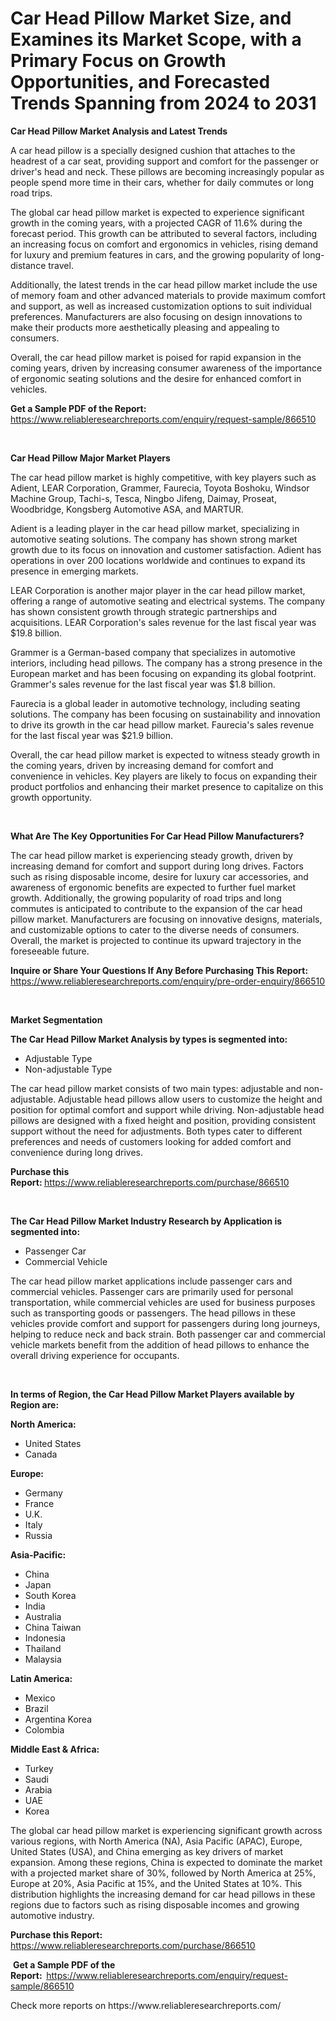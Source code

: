 <p><h1>Car Head Pillow Market Size, and Examines its Market Scope, with a Primary Focus on Growth Opportunities, and Forecasted Trends Spanning from 2024 to 2031</h1></p><p><strong>Car Head Pillow Market Analysis and Latest Trends</strong></p>
<p><p>A car head pillow is a specially designed cushion that attaches to the headrest of a car seat, providing support and comfort for the passenger or driver's head and neck. These pillows are becoming increasingly popular as people spend more time in their cars, whether for daily commutes or long road trips.</p><p>The global car head pillow market is expected to experience significant growth in the coming years, with a projected CAGR of 11.6% during the forecast period. This growth can be attributed to several factors, including an increasing focus on comfort and ergonomics in vehicles, rising demand for luxury and premium features in cars, and the growing popularity of long-distance travel.</p><p>Additionally, the latest trends in the car head pillow market include the use of memory foam and other advanced materials to provide maximum comfort and support, as well as increased customization options to suit individual preferences. Manufacturers are also focusing on design innovations to make their products more aesthetically pleasing and appealing to consumers.</p><p>Overall, the car head pillow market is poised for rapid expansion in the coming years, driven by increasing consumer awareness of the importance of ergonomic seating solutions and the desire for enhanced comfort in vehicles.</p></p>
<p><strong>Get a Sample PDF of the Report:&nbsp;</strong> <a href="https://www.reliableresearchreports.com/enquiry/request-sample/866510">https://www.reliableresearchreports.com/enquiry/request-sample/866510</a></p>
<p>&nbsp;</p>
<p><strong>Car Head Pillow Major Market Players</strong></p>
<p><p>The car head pillow market is highly competitive, with key players such as Adient, LEAR Corporation, Grammer, Faurecia, Toyota Boshoku, Windsor Machine Group, Tachi-s, Tesca, Ningbo Jifeng, Daimay, Proseat, Woodbridge, Kongsberg Automotive ASA, and MARTUR.</p><p>Adient is a leading player in the car head pillow market, specializing in automotive seating solutions. The company has shown strong market growth due to its focus on innovation and customer satisfaction. Adient has operations in over 200 locations worldwide and continues to expand its presence in emerging markets.</p><p>LEAR Corporation is another major player in the car head pillow market, offering a range of automotive seating and electrical systems. The company has shown consistent growth through strategic partnerships and acquisitions. LEAR Corporation's sales revenue for the last fiscal year was $19.8 billion.</p><p>Grammer is a German-based company that specializes in automotive interiors, including head pillows. The company has a strong presence in the European market and has been focusing on expanding its global footprint. Grammer's sales revenue for the last fiscal year was $1.8 billion.</p><p>Faurecia is a global leader in automotive technology, including seating solutions. The company has been focusing on sustainability and innovation to drive its growth in the car head pillow market. Faurecia's sales revenue for the last fiscal year was $21.9 billion.</p><p>Overall, the car head pillow market is expected to witness steady growth in the coming years, driven by increasing demand for comfort and convenience in vehicles. Key players are likely to focus on expanding their product portfolios and enhancing their market presence to capitalize on this growth opportunity.</p></p>
<p>&nbsp;</p>
<p><strong>What Are The Key Opportunities For Car Head Pillow Manufacturers?</strong></p>
<p><p>The car head pillow market is experiencing steady growth, driven by increasing demand for comfort and support during long drives. Factors such as rising disposable income, desire for luxury car accessories, and awareness of ergonomic benefits are expected to further fuel market growth. Additionally, the growing popularity of road trips and long commutes is anticipated to contribute to the expansion of the car head pillow market. Manufacturers are focusing on innovative designs, materials, and customizable options to cater to the diverse needs of consumers. Overall, the market is projected to continue its upward trajectory in the foreseeable future.</p></p>
<p><strong>Inquire or Share Your Questions If Any Before Purchasing This Report:</strong> <a href="https://www.reliableresearchreports.com/enquiry/pre-order-enquiry/866510">https://www.reliableresearchreports.com/enquiry/pre-order-enquiry/866510</a></p>
<p>&nbsp;</p>
<p><strong>Market Segmentation</strong></p>
<p><strong>The Car Head Pillow Market Analysis by types is segmented into:</strong></p>
<p><ul><li>Adjustable Type</li><li>Non-adjustable Type</li></ul></p>
<p><p>The car head pillow market consists of two main types: adjustable and non-adjustable. Adjustable head pillows allow users to customize the height and position for optimal comfort and support while driving. Non-adjustable head pillows are designed with a fixed height and position, providing consistent support without the need for adjustments. Both types cater to different preferences and needs of customers looking for added comfort and convenience during long drives.</p></p>
<p><strong>Purchase this Report:&nbsp;</strong><a href="https://www.reliableresearchreports.com/purchase/866510">https://www.reliableresearchreports.com/purchase/866510</a></p>
<p>&nbsp;</p>
<p><strong>The Car Head Pillow Market Industry Research by Application is segmented into:</strong></p>
<p><ul><li>Passenger Car</li><li>Commercial Vehicle</li></ul></p>
<p><p>The car head pillow market applications include passenger cars and commercial vehicles. Passenger cars are primarily used for personal transportation, while commercial vehicles are used for business purposes such as transporting goods or passengers. The head pillows in these vehicles provide comfort and support for passengers during long journeys, helping to reduce neck and back strain. Both passenger car and commercial vehicle markets benefit from the addition of head pillows to enhance the overall driving experience for occupants.</p></p>
<p>&nbsp;</p>
<p><strong>In terms of Region, the Car Head Pillow Market Players available by Region are:</strong></p>
<p>
    <p> <strong> North America: </strong>
        <ul>
            <li>United States</li>
            <li>Canada</li>
        </ul>
        </p> 
    <p> <strong> Europe: </strong>
        <ul>
            <li>Germany</li>
            <li>France</li>
            <li>U.K.</li>
            <li>Italy</li>
            <li>Russia</li>
        </ul>
        </p> 
    <p> <strong> Asia-Pacific: </strong>
        <ul>
            <li>China</li>
            <li>Japan</li>
            <li>South Korea</li>
            <li>India</li>
            <li>Australia</li>
            <li>China Taiwan</li>
            <li>Indonesia</li>
            <li>Thailand</li>
            <li>Malaysia</li>
        </ul>
        </p> 
    <p> <strong> Latin America: </strong>
        <ul>
            <li>Mexico</li>
            <li>Brazil</li>
            <li>Argentina Korea</li>
            <li>Colombia</li>
        </ul>
        </p> 
    <p> <strong> Middle East & Africa: </strong>
        <ul>
            <li>Turkey</li>
            <li>Saudi</li>
            <li>Arabia</li>
            <li>UAE</li>
            <li>Korea</li>
        </ul>
    </p>
    </p>
<p><p>The global car head pillow market is experiencing significant growth across various regions, with North America (NA), Asia Pacific (APAC), Europe, United States (USA), and China emerging as key drivers of market expansion. Among these regions, China is expected to dominate the market with a projected market share of 30%, followed by North America at 25%, Europe at 20%, Asia Pacific at 15%, and the United States at 10%. This distribution highlights the increasing demand for car head pillows in these regions due to factors such as rising disposable incomes and growing automotive industry.</p></p>
<p><strong>Purchase this Report: </strong><a href="https://www.reliableresearchreports.com/purchase/866510">https://www.reliableresearchreports.com/purchase/866510</a></p>
<p>&nbsp;<strong>Get a Sample PDF of the Report:&nbsp;&nbsp;</strong><a href="https://www.reliableresearchreports.com/enquiry/request-sample/866510">https://www.reliableresearchreports.com/enquiry/request-sample/866510</a></p>
<p><strong></strong></p>
<p>Check more reports on https://www.reliableresearchreports.com/</p>